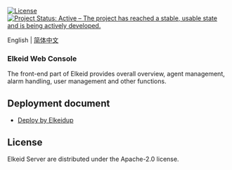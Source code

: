 [![License](https://img.shields.io/badge/License-Apache%20v2-blue.svg)](https://github.com/bytedance/Elkeid/blob/main/agent/LICENSE)
[![Project Status: Active – The project has reached a stable, usable state and is being actively developed.](https://www.repostatus.org/badges/latest/active.svg)](https://www.repostatus.org/#active)

English | [简体中文](README-zh_CN.md)

### Elkeid Web Console
The front-end part of Elkeid provides overall overview, agent management, alarm handling, user management and other functions.

## Deployment document
- [Deploy by Elkeidup](../../elkeidup/README.md)

## License
Elkeid Server are distributed under the Apache-2.0 license.